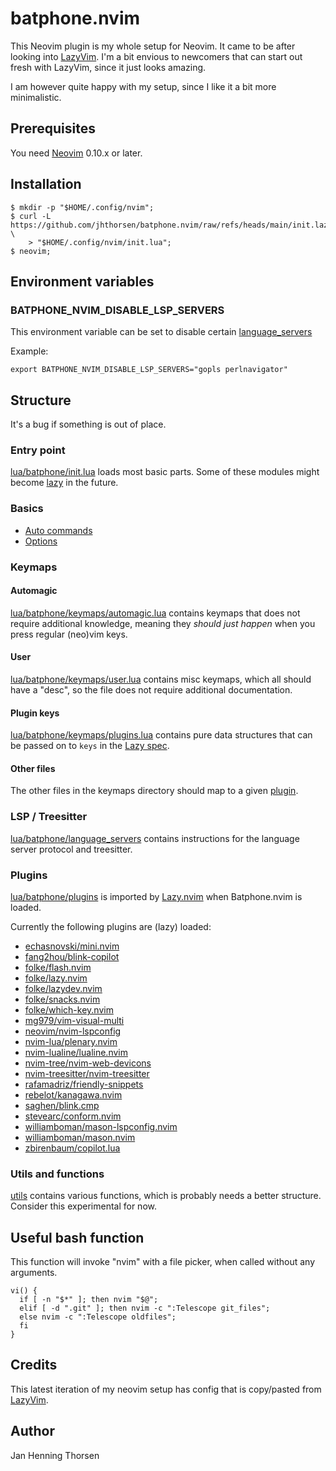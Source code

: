 # batphone.nvim

This Neovim plugin is my whole setup for Neovim. It came to be after looking
into [LazyVim](https://www.lazyvim.org). I'm a bit envious to newcomers that
can start out fresh with LazyVim, since it just looks amazing.

I am however quite happy with my setup, since I like it a bit more minimalistic.

## Prerequisites

You need [Neovim](https://github.com/neovim/neovim/releases) 0.10.x or later.

## Installation

    $ mkdir -p "$HOME/.config/nvim";
    $ curl -L https://github.com/jhthorsen/batphone.nvim/raw/refs/heads/main/init.lazy.lua \
        > "$HOME/.config/nvim/init.lua";
    $ neovim;

## Environment variables

### BATPHONE\_NVIM\_DISABLE\_LSP\_SERVERS

This environment variable can be set to disable certain
[language\_servers](/jhthorsen/batphone.nvim/tree/main/lua/batphone/language_servers)

Example:

    export BATPHONE_NVIM_DISABLE_LSP_SERVERS="gopls perlnavigator"

## Structure

It's a bug if something is out of place.

### Entry point

[lua/batphone/init.lua](/jhthorsen/batphone.nvim/blob/main/lua/batphone/init.lua)
loads most basic parts. Some of these modules might become
[lazy](https://github.com/folke/lazy.nvim/blob/e5e9bf48211a13d9ee6c1077c88327c49c1ab4a0/lua/lazy/core/plugin.lua#L382) in the future.

### Basics

* [Auto commands](/jhthorsen/batphone.nvim/blob/main/lua/batphone/autocmds.lua)
* [Options](/jhthorsen/batphone.nvim/blob/main/lua/batphone/options.lua)

### Keymaps

#### Automagic

[lua/batphone/keymaps/automagic.lua](/jhthorsen/batphone.nvim/blob/main/lua/batphone/keymaps/automagic.lua)
contains keymaps that does not require additional knowledge, meaning they
*should just happen* when you press regular (neo)vim keys.

#### User

[lua/batphone/keymaps/user.lua](/jhthorsen/batphone.nvim/blob/main/lua/batphone/keymaps/user.lua)
contains misc keymaps, which all should have a "desc", so the file does not
require additional documentation.

#### Plugin keys

[lua/batphone/keymaps/plugins.lua](/jhthorsen/batphone.nvim/blob/main/lua/batphone/keymaps/plugins.lua)
contains pure data structures that can be passed on to `keys`
in the [Lazy spec](https://lazy.folke.io/spec#spec-lazy-loading).

#### Other files

The other files in the keymaps directory should map to a given
[plugin](/jhthorsen/batphone.nvim/tree/main/lua/batphone/plugins).

### LSP / Treesitter

[lua/batphone/language\_servers](/jhthorsen/batphone.nvim/tree/main/lua/batphone/language_servers)
contains instructions for the language server protocol and treesitter.

### Plugins

[lua/batphone/plugins](/jhthorsen/batphone.nvim/tree/main/lua/batphone/plugins)
is imported by [Lazy.nvim](https://lazy.folke.io/usage/structuring#%EF%B8%8F-importing-specs-config--opts)
when Batphone.nvim is loaded.

Currently the following plugins are (lazy) loaded:

- [echasnovski/mini.nvim](https://github.com/echasnovski/mini.nvim)
- [fang2hou/blink-copilot](https://github.com/fang2hou/blink-copilot)
- [folke/flash.nvim](https://github.com/folke/flash.nvim)
- [folke/lazy.nvim](https://github.com/folke/lazy.nvim)
- [folke/lazydev.nvim](https://github.com/folke/lazydev.nvim)
- [folke/snacks.nvim](https://github.com/folke/snacks.nvim)
- [folke/which-key.nvim](https://github.com/folke/which-key.nvim)
- [mg979/vim-visual-multi](https://github.com/mg979/vim-visual-multi)
- [neovim/nvim-lspconfig](https://github.com/neovim/nvim-lspconfig)
- [nvim-lua/plenary.nvim](https://github.com/nvim-lua/plenary.nvim)
- [nvim-lualine/lualine.nvim](https://github.com/nvim-lualine/lualine.nvim)
- [nvim-tree/nvim-web-devicons](https://github.com/nvim-tree/nvim-web-devicons)
- [nvim-treesitter/nvim-treesitter](https://github.com/nvim-treesitter/nvim-treesitter)
- [rafamadriz/friendly-snippets](https://github.com/rafamadriz/friendly-snippets)
- [rebelot/kanagawa.nvim](https://github.com/rebelot/kanagawa.nvim)
- [saghen/blink.cmp](https://github.com/saghen/blink.cmp)
- [stevearc/conform.nvim](https://github.com/stevearc/conform.nvim)
- [williamboman/mason-lspconfig.nvim](https://github.com/williamboman/mason-lspconfig.nvim)
- [williamboman/mason.nvim](https://github.com/williamboman/mason.nvim)
- [zbirenbaum/copilot.lua](https://github.com/zbirenbaum/copilot.lua)

### Utils and functions

[utils](/jhthorsen/batphone.nvim/blob/main/lua/batphone/utils.lua) contains
various functions, which is probably needs a better structure. Consider this
experimental for now.

## Useful bash function

This function will invoke "nvim" with a file picker, when called without any
arguments.

    vi() {
      if [ -n "$*" ]; then nvim "$@";
      elif [ -d ".git" ]; then nvim -c ":Telescope git_files";
      else nvim -c ":Telescope oldfiles";
      fi
    }

## Credits

This latest iteration of my neovim setup has config that is copy/pasted from
[LazyVim](https://www.lazyvim.org).

## Author

Jan Henning Thorsen
